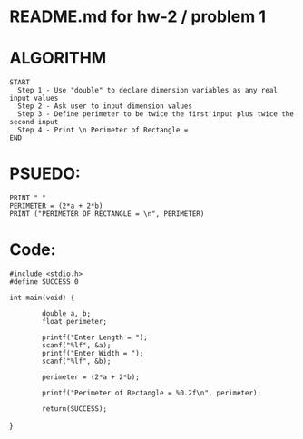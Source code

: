 # README.md for hw-2 / problem 1

# ALGORITHM
	START
	  Step 1 - Use "double" to declare dimension variables as any real input values
	  Step 2 - Ask user to input dimension values
	  Step 3 - Define perimeter to be twice the first input plus twice the second input
	  Step 4 - Print \n Perimeter of Rectangle =
	END

# PSUEDO:
	PRINT " "
	PERIMETER = (2*a + 2*b)
	PRINT ("PERIMETER OF RECTANGLE = \n", PERIMETER)

# Code:
	#include <stdio.h>
	#define SUCCESS 0

	int main(void) {

        	double a, b;
        	float perimeter;

        	printf("Enter Length = ");
        	scanf("%lf", &a);
        	printf("Enter Width = ");
        	scanf("%lf", &b);

        	perimeter = (2*a + 2*b);

       		printf("Perimeter of Rectangle = %0.2f\n", perimeter);

        	return(SUCCESS);
}


